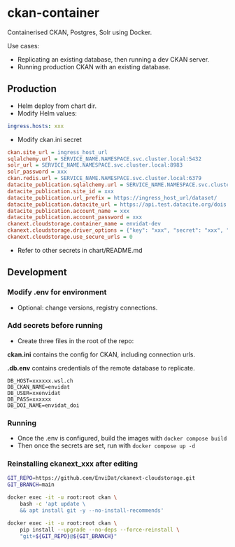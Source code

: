 # ckan-container

Containerised CKAN, Postgres, Solr using Docker.

Use cases:

- Replicating an existing database, then running a dev CKAN server.
- Running production CKAN with an existing database.

## Production

- Helm deploy from chart dir.
- Modify Helm values:

```yaml
ingress.hosts: xxx
```

- Modify ckan.ini secret

```ini
ckan.site_url = ingress_host_url
sqlalchemy.url = SERVICE_NAME.NAMESPACE.svc.cluster.local:5432
solr_url = SERVICE_NAME.NAMESPACE.svc.cluster.local:8983
solr_password = xxx
ckan.redis.url = SERVICE_NAME.NAMESPACE.svc.cluster.local:6379
datacite_publication.sqlalchemy.url = SERVICE_NAME.NAMESPACE.svc.cluster.local:5432
datacite_publication.site_id = xxx
datacite_publication.url_prefix = https://ingress_host_url/dataset/
datacite_publication.datacite_url = https://api.test.datacite.org/dois
datacite_publication.account_name = xxx
datacite_publication.account_password = xxx
ckanext.cloudstorage.container_name = envidat-dev
ckanext.cloudstorage.driver_options = {"key": "xxx", "secret": "xxx", "host": "minio-s3.minio.svc.cluster.local:9000"}
ckanext.cloudstorage.use_secure_urls = 0
```

- Refer to other secrets in chart/README.md

## Development

### Modify .env for environment

- Optional: change versions, registry connections.

### Add secrets before running

- Create three files in the root of the repo:

**ckan.ini** contains the config for CKAN, including connection urls.

**.db.env** contains credentials of the remote database to replicate.

```dotenv
DB_HOST=xxxxxx.wsl.ch
DB_CKAN_NAME=envidat
DB_USER=xxenvidat
DB_PASS=xxxxxx
DB_DOI_NAME=envidat_doi
```

### Running

- Once the .env is configured, build the images with `docker compose build`
- Then once the secrets are set, run with `docker compose up -d`

### Reinstalling ckanext_xxx after editing

```bash
GIT_REPO=https://github.com/EnviDat/ckanext-cloudstorage.git
GIT_BRANCH=main

docker exec -it -u root:root ckan \
    bash -c 'apt update \
    && apt install git -y --no-install-recommends'

docker exec -it -u root:root ckan \
    pip install --upgrade --no-deps --force-reinstall \
    "git+${GIT_REPO}@${GIT_BRANCH}"
```
